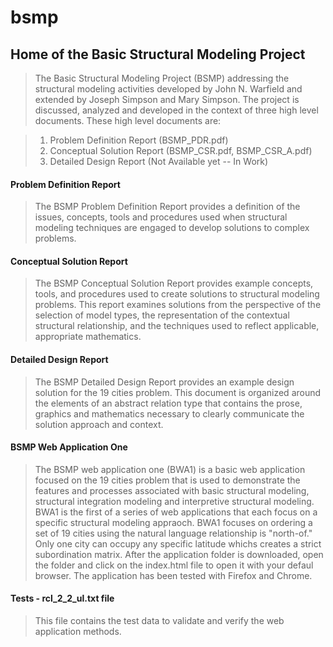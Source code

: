 bsmp
====

## Home of the Basic Structural Modeling Project

>The Basic Structural Modeling Project (BSMP) addressing the structural modeling activities developed by John N. Warfield and extended by Joseph Simpson and Mary Simpson.  The project is discussed, analyzed and developed in the context of three high level documents.  These high level documents are:

>1. Problem Definition Report (BSMP_PDR.pdf)
>2. Conceptual Solution Report (BSMP_CSR.pdf, BSMP_CSR_A.pdf)
>3. Detailed Design Report (Not Available yet -- In Work)

#### Problem Definition Report

>The BSMP Problem Definition Report provides a definition of the issues, concepts, tools and procedures used when structural modeling techniques are engaged to develop solutions to complex problems. 

#### Conceptual Solution Report

>The BSMP Conceptual Solution Report provides example concepts, tools, and procedures used to create solutions to structural modeling problems. This report examines solutions from the perspective of the selection of model types, the representation of the contextual structural relationship, and the techniques used to reflect applicable, appropriate mathematics. 

#### Detailed Design Report

>The BSMP Detailed Design Report provides an example design solution for the 19 cities problem.  This document is organized around the elements of an abstract relation type that contains the prose, graphics and mathematics necessary to clearly communicate the solution approach and context.

#### BSMP Web Application One

>The BSMP web application one (BWA1) is a basic web application focused on the 19 cities problem that is used to demonstrate the features and processes associated with basic structural modeling, structural integration modeling and interpretive structural modeling.  BWA1 is the first of a series of web applications that each focus on a specific structural modeling appraoch.  BWA1 focuses on ordering a set of 19 cities using the natural language relationship is "north-of."  Only one city can occupy any specific latitude whichs creates a strict subordination matrix.  After the application folder is downloaded, open the folder and click on the index.html file to open it with your defaul browser.  The application has been tested with Firefox and Chrome.

#### Tests - rcl_2_2_ul.txt file

>This file contains the test data to validate and verify the web application methods.
